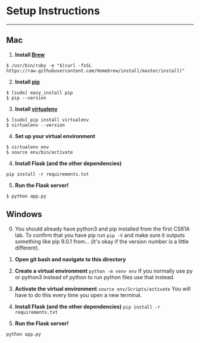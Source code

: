 # Setup Instructions
---
## Mac
1. **Install [Brew](https://brew.sh/)**
```
$ /usr/bin/ruby -e "$(curl -fsSL https://raw.githubusercontent.com/Homebrew/install/master/install)"
```

2. **Install [pip](https://pip.pypa.io/)**
```
$ [sudo] easy_install pip
$ pip --version
```

3. **Install [virtualenv](https://virtualenv.pypa.io/en/latest/)**
```
$ [sudo] pip install virtualenv
$ virtualenv --version
```

4. **Set up your virtual environment**
```
$ virtualenv env
$ source env/bin/activate
```

4. **Install Flask (and the other dependencies)**
```
pip install -r requirements.txt
```
5. **Run the Flask server!**
```
$ python app.py
```

## Windows
0. You should already have python3 and pip installed from the first CS61A lab. To confirm that you have pip run `pip -V` and make sure it outputs something like pip 9.0.1 from... (it's okay if the version number is a little different).

1. **Open git bash and navigate to this directory**

2. **Create a virtual environment**
```python -m venv env```
If you normally use py or python3 instead of python to run python files use that instead.

3. **Activate the virtual environment**
```source env/Scripts/activate```
You will have to do this every time you open a new terminal.

4. **Install Flask (and the other dependencies)**
```pip install -r requirements.txt```

5. **Run the Flask server!**
```
python app.py
```
